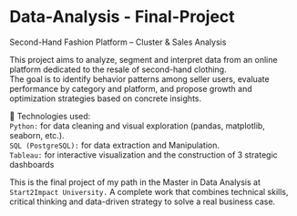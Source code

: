 # Data-Analysis - Final-Project
Second-Hand Fashion Platform – Cluster & Sales Analysis

This project aims to analyze, segment and interpret data from an online platform dedicated to the resale of second-hand clothing.    
The goal is to identify behavior patterns among seller users, evaluate performance by category and platform, and propose growth and optimization strategies based on concrete insights.

🔧 Technologies used:   
`Python:` for data cleaning and visual exploration (pandas, matplotlib, seaborn, etc.).   
`SQL (PostgreSQL):` for data extraction and Manipulation.   
`Tableau:` for interactive visualization and the construction of 3 strategic dashboards


This is the final project of my path in the Master in Data Analysis at `Start2Impact University.`
A complete work that combines technical skills, critical thinking and data-driven strategy to solve a real business case.
